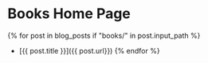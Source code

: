 # Books Home Page

{% for post in blog_posts if "books/" in post.input_path %}
- [{{ post.title }}]({{ post.url}})
{% endfor %}
